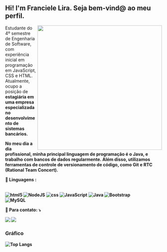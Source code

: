 ## Hi! I'm Franciele Lira. Seja bem-vind@ ao meu perfil. 
<img src="https://encrypted-tbn0.gstatic.com/images?q=tbn:ANd9GcTT5tqPKcgceDR9pRDr7dXwcX7SQ_RGjhMe8Q&usqp=CAU" min-width="400px" max-width="400px" width="400px" align="right">

<p align="left"> 
 Estudante do 4º semestre de Engenharia de Software, com experiência inicial em programação em JavaScript, CSS e HTML. Atualmente, ocupo a posição de <strong> estagiária <strong> em uma empresa especializada no desenvolvimento de sistemas bancários.

No meu dia a dia profissional, minha principal linguagem de programação é o Java, e trabalho com bancos de dados regularmente. Além disso, utilizamos ferramentas de controle de versionamento de código, como Git e RTC (Rational Team Concert).
</p>

<p align="left">
  🦄 <strong> Linguagens </strong>: <div style="display: inline_block"><br/>
  <img align="center" alt ="html5" src="https://img.shields.io/badge/HTML-239120?style=for-the-badge&logo=html5&logoColor=white" />
    <img align="center" alt ="NodeJS" src="https://img.shields.io/badge/Node.js-43853D?style=for-the-badge&logo=node.js&logoColor=white" />
  <img align="center" alt ="css" src="https://img.shields.io/badge/CSS-239120?&style=for-the-badge&logo=css3&logoColor=white" />
  <img align="center" alt ="JavaScript" src="https://img.shields.io/badge/JavaScript-F7DF1E?style=for-the-badge&logo=javascript&logoColor=black" />
  <img align="center" alt ="Java" src="https://img.shields.io/badge/Java-ED8B00?style=for-the-badge&logo=openjdk&logoColor=white" />
   <img align="center" alt ="Bootstrap" src="https://img.shields.io/badge/Bootstrap-563D7C?style=for-the-badge&logo=bootstrap&logoColor=white" />
  <br>
   <img align="center" alt ="MySQL" src="https://img.shields.io/badge/MySQL-00000F?style=for-the-badge&logo=mysql&logoColor=white" />
</p>


<p align="left">
💌 <strong> Para contato:</strong> ⤵️
</p>

<p align="left">
  <a href="#" alt="Gmail">
  <img src="https://img.shields.io/badge/-Gmail-FF0000?style=flat-square&labelColor=FF0000&logo=gmail&logoColor=white&link=[francielelira48@gmail.com](https://mail.google.com/mail/u/0/#inbox)" /></a>
  <img src="https://img.shields.io/badge/-Linkedin-0e76a8?style=flat-square&logo=Linkedin&logoColor=white&link=[LINK-DO-SEU-LINKEDIN](https://www.linkedin.com/in/franciele-lira/)" /></a>

  
</p>

### Gráfico

![Top Langs](https://github-readme-stats.vercel.app/api/top-langs/?username=Franciele-Lira&layout=compact)
